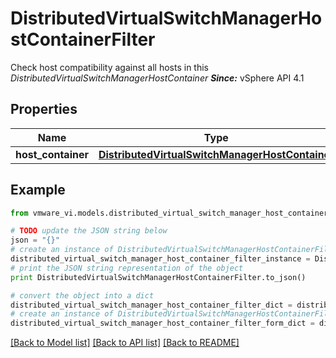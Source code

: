 # DistributedVirtualSwitchManagerHostContainerFilter

Check host compatibility against all hosts in this *DistributedVirtualSwitchManagerHostContainer*  ***Since:*** vSphere API 4.1 

## Properties
Name | Type | Description | Notes
------------ | ------------- | ------------- | -------------
**host_container** | [**DistributedVirtualSwitchManagerHostContainer**](DistributedVirtualSwitchManagerHostContainer.md) |  | 

## Example

```python
from vmware_vi.models.distributed_virtual_switch_manager_host_container_filter import DistributedVirtualSwitchManagerHostContainerFilter

# TODO update the JSON string below
json = "{}"
# create an instance of DistributedVirtualSwitchManagerHostContainerFilter from a JSON string
distributed_virtual_switch_manager_host_container_filter_instance = DistributedVirtualSwitchManagerHostContainerFilter.from_json(json)
# print the JSON string representation of the object
print DistributedVirtualSwitchManagerHostContainerFilter.to_json()

# convert the object into a dict
distributed_virtual_switch_manager_host_container_filter_dict = distributed_virtual_switch_manager_host_container_filter_instance.to_dict()
# create an instance of DistributedVirtualSwitchManagerHostContainerFilter from a dict
distributed_virtual_switch_manager_host_container_filter_form_dict = distributed_virtual_switch_manager_host_container_filter.from_dict(distributed_virtual_switch_manager_host_container_filter_dict)
```
[[Back to Model list]](../README.md#documentation-for-models) [[Back to API list]](../README.md#documentation-for-api-endpoints) [[Back to README]](../README.md)


